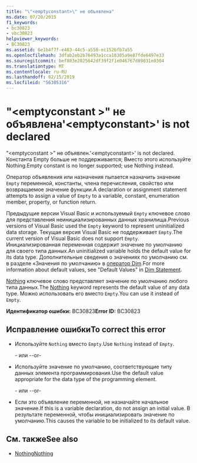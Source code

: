 ```yaml
---
title: "\"<emptyconstant>\" не объявлена"
ms.date: 07/20/2015
f1_keywords:
- bc30823
- vbc30823
helpviewer_keywords:
- BC30823
ms.assetid: 6e1b4f7f-e483-44c5-a550-ec152bfb7a55
ms.openlocfilehash: 3dfab2eb2b76493a1cca18305a9e87fde6497e33
ms.sourcegitcommit: bef803e2025642df39f2f1e046767d89031e0304
ms.translationtype: MT
ms.contentlocale: ru-RU
ms.lasthandoff: 02/15/2019
ms.locfileid: "56305316"
---
```

# <a name="emptyconstant-is-not-declared"></a><span data-ttu-id="d281f-102">"\<emptyconstant >" не объявлена</span><span class="sxs-lookup"><span data-stu-id="d281f-102">'\<emptyconstant>' is not declared</span></span>
<span data-ttu-id="d281f-103">"\<emptyconstant >" не объявлен.</span><span class="sxs-lookup"><span data-stu-id="d281f-103">'\<emptyconstant>' is not declared.</span></span> <span data-ttu-id="d281f-104">Константа Empty больше не поддерживается; Вместо этого используйте Nothing.</span><span class="sxs-lookup"><span data-stu-id="d281f-104">Empty constant is no longer supported; use Nothing instead.</span></span>  
  
 <span data-ttu-id="d281f-105">Оператор объявления или назначения пытается назначить значение `Empty` переменной, константы, члена перечисления, свойство или возвращаемое значение функции.</span><span class="sxs-lookup"><span data-stu-id="d281f-105">A declaration or assignment statement attempts to assign a value of `Empty` to a variable, constant, enumeration member, property, or function return.</span></span>  
  
 <span data-ttu-id="d281f-106">Предыдущие версии Visual Basic и используемый `Empty` ключевое слово для представления неинициализированных данных хранилища.</span><span class="sxs-lookup"><span data-stu-id="d281f-106">Previous versions of Visual Basic used the `Empty` keyword to represent uninitialized data storage.</span></span> <span data-ttu-id="d281f-107">Текущая версия Visual Basic не поддерживает `Empty`.</span><span class="sxs-lookup"><span data-stu-id="d281f-107">The current version of Visual Basic does not support `Empty`.</span></span> <span data-ttu-id="d281f-108">Инициализированная переменная содержит значение по умолчанию для своего типа данных.</span><span class="sxs-lookup"><span data-stu-id="d281f-108">An uninitialized variable holds the default value for its data type.</span></span> <span data-ttu-id="d281f-109">Дополнительные сведения о значениях по умолчанию см. в разделе «Значения по умолчанию» в [оператор Dim](../../visual-basic/language-reference/statements/dim-statement.md).</span><span class="sxs-lookup"><span data-stu-id="d281f-109">For more information about default values, see "Default Values" in [Dim Statement](../../visual-basic/language-reference/statements/dim-statement.md).</span></span>  
  
 <span data-ttu-id="d281f-110">[Nothing](../../visual-basic/language-reference/nothing.md) ключевое слово представляет значение по умолчанию любого типа данных.</span><span class="sxs-lookup"><span data-stu-id="d281f-110">The [Nothing](../../visual-basic/language-reference/nothing.md) keyword represents the default value of any data type.</span></span> <span data-ttu-id="d281f-111">Можно использовать его вместо `Empty`.</span><span class="sxs-lookup"><span data-stu-id="d281f-111">You can use it instead of `Empty`.</span></span>  
  
 <span data-ttu-id="d281f-112">**Идентификатор ошибки:** BC30823</span><span class="sxs-lookup"><span data-stu-id="d281f-112">**Error ID:** BC30823</span></span>  
  
## <a name="to-correct-this-error"></a><span data-ttu-id="d281f-113">Исправление ошибки</span><span class="sxs-lookup"><span data-stu-id="d281f-113">To correct this error</span></span>  
  
-   <span data-ttu-id="d281f-114">Используйте `Nothing` вместо `Empty`.</span><span class="sxs-lookup"><span data-stu-id="d281f-114">Use `Nothing` instead of `Empty`.</span></span>  
  
     <span data-ttu-id="d281f-115">- или -</span><span class="sxs-lookup"><span data-stu-id="d281f-115">-or-</span></span>  
  
-   <span data-ttu-id="d281f-116">Используйте значение по умолчанию, соответствующие типу данных элемента программирования.</span><span class="sxs-lookup"><span data-stu-id="d281f-116">Use the default value appropriate for the data type of the programming element.</span></span>  
  
     <span data-ttu-id="d281f-117">- или -</span><span class="sxs-lookup"><span data-stu-id="d281f-117">-or-</span></span>  
  
-   <span data-ttu-id="d281f-118">Если это объявление переменной, не назначайте начальное значение.</span><span class="sxs-lookup"><span data-stu-id="d281f-118">If this is a variable declaration, do not assign an initial value.</span></span> <span data-ttu-id="d281f-119">В результате переменной, чтобы инициализировать значение по умолчанию.</span><span class="sxs-lookup"><span data-stu-id="d281f-119">This causes the variable to be initialized to its default value.</span></span>  
  
## <a name="see-also"></a><span data-ttu-id="d281f-120">См. также</span><span class="sxs-lookup"><span data-stu-id="d281f-120">See also</span></span>
- [<span data-ttu-id="d281f-121">Nothing</span><span class="sxs-lookup"><span data-stu-id="d281f-121">Nothing</span></span>](../../visual-basic/language-reference/nothing.md)
